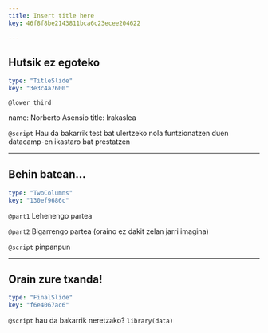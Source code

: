 ```yaml
---
title: Insert title here
key: 46f8f8be2143811bca6c23ecee204622

---
```

## Hutsik ez egoteko

```yaml
type: "TitleSlide"
key: "3e3c4a7600"
```

`@lower_third`

name: Norberto Asensio
title: Irakaslea


`@script`
Hau da bakarrik test bat ulertzeko nola funtzionatzen duen datacamp-en ikastaro bat prestatzen


---
## Behin batean...

```yaml
type: "TwoColumns"
key: "130ef9686c"
```

`@part1`
Lehenengo partea


`@part2`
Bigarrengo partea (oraino ez dakit zelan jarri imagina)


`@script`
pinpanpun


---
## Orain zure txanda!

```yaml
type: "FinalSlide"
key: "f6e4067ac6"
```

`@script`
hau da bakarrik neretzako?
`library(data)`

